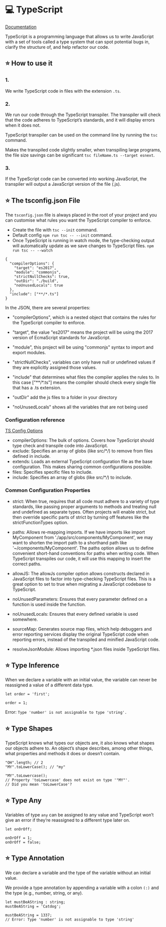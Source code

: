 # 💻 TypeScript

[Documentation](https://www.typescriptlang.org/)

TypeScript is a programming language that allows us to write JavaScript with a set of tools called a type system that can spot potential bugs in, clarify the structure of, and help refactor our code.

## ⭐️ How to use it

### 1.

We write TypeScript code in files with the extension `.ts`.

### 2.

We run our code through the TypeScript transpiler. The transpiler will check that the code adheres to TypeScript’s standards, and it will display errors when it does not.

TypeScript transpiler can be used on the command line by running the `tsc` command.

Makes the transpiled code slightly smaller, when transpiling large programs, the file size savings can be significant `tsc fileName.ts --target esnext`.

### 3.

If the TypeScript code can be converted into working JavaScript, the transpiler will output a JavaScript version of the file (.js).

## ⭐️ The tsconfig.json File

The `tsconfig.json` file is always placed in the root of your project and you can customise what rules you want the TypeScript compiler to enforce.

- Create the file with `tsc --init` command.
- Default config `npm run tsc -- --init` command.
- Once TypeScript is running in watch mode, the type-checking output will automatically update as we save changes to TypeScript files. `npm run tsc -- --watch`

```
{
  "compilerOptions": {
    "target": "es2017",
    "module": "commonjs",
    "strictNullChecks": true,
    "outDir": "./build",
    "noUnusedLocals": true
  },
  "include": ["**/*.ts"]
}
```

In the JSON, there are several properties:

- "compilerOptions", which is a nested object that contains the rules for the TypeScript compiler to enforce.

- "target", the value "es2017" means the project will be using the 2017 version of EcmaScript standards for JavaScript.

- "module", this project will be using "commonjs" syntax to import and export modules.

- "strictNullChecks", variables can only have null or undefined values if they are explicitly assigned those values.

- "include" that determines what files the compiler applies the rules to. In this case ["**/*.ts"] means the compiler should check every single file that has a .ts extension.

- "outDir" add the js files to a folder in your directory

- "noUnusedLocals" shows all the variables that are not being used

### Configuration reference

[TS Config Options](https://www.typescriptlang.org/tsconfig/#compilerOptions)

- compilerOptions: The bulk of options. Covers how TypeScript should type check and transpile code into JavaScript.
- exclude: Specifies an array of globs (like src/\*_/_) to remove from files defined in include.
- extends: Loads an external TypeScript configuration file as the base configuration. This makes sharing common configurations possible.
- files: Specifies specific files to include.
- include: Specifies an array of globs (like src/\*_/_) to include.

### Common Configuration Properties

- strict: When true, requires that all code must adhere to a variety of type standards, like passing proper arguments to methods and treating null and undefined as separate types. Often projects will enable strict, but then override specific parts of strict by turning off features like the strictFunctionTypes option.

- paths: Allows re-mapping imports. If we have imports like import MyComponent from './app/src/components/MyComponent', we may want to shorten the import path to a shorthand path like '~/components/MyComponent'. The paths option allows us to define convenient short-hand conventions for paths when writing code. When TypeScript transpiles our code, it will use this mapping to insert the correct paths.

- allowJS: The allowJs compiler option allows constructs declared in JavaScript files to factor into type-checking TypeScript files. This is a great option to set to true when migrating a JavaScript codebase to TypeScript.

- noUnusedParameters: Ensures that every parameter defined on a function is used inside the function.

- noUnusedLocals: Ensures that every defined variable is used somewhere.

- sourceMap: Generates source map files, which help debuggers and error reporting services display the original TypeScript code when reporting errors, instead of the transpiled and minified JavaScript code.

- resolveJsonModule: Allows importing \*.json files inside TypeScript files.

## ⭐️ Type Inference

When we declare a variable with an initial value, the variable can never be reassigned a value of a different data type.

```
let order = 'first';

order = 1;
```

Error: `Type 'number' is not assignable to type 'string'.`

## ⭐️ Type Shapes

TypeScript knows what types our objects are, it also knows what shapes our objects adhere to. An object’s shape describes, among other things, what properties and methods it does or doesn’t contain.

```
"OH".length; // 2
"MY".toLowerCase(); // "my"
```

```
"MY".toLowercase();
// Property 'toLowercase' does not exist on type '"MY"'.
// Did you mean 'toLowerCase'?
```

## ⭐️ Type Any

Variables of type `any` can be assigned to any value and TypeScript won’t give an error if they’re reassigned to a different type later on.

```
let onOrOff;

onOrOff = 1;
onOrOff = false;
```

## ⭐️ Type Annotation

We can declare a variable and the type of the variable without an initial value.

We provide a type annotation by appending a variable with a colon `(:)` and the type (e.g., number, string, or any).

```
let mustBeAString : string;
mustBeAString = 'Catdog';

mustBeAString = 1337;
// Error: Type 'number' is not assignable to type 'string'
```

